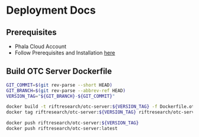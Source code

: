 # Deployment Docs

## Prerequisites

- Phala Cloud Account
- Follow Prerequisites and Installation [here](https://docs.phala.network/phala-cloud/phala-cloud-user-guides/advanced-deployment-options/start-from-cloud-cli)

## Build OTC Server Dockerfile

```bash
GIT_COMMIT=$(git rev-parse --short HEAD)
GIT_BRANCH=$(git rev-parse --abbrev-ref HEAD)
VERSION_TAG="${GIT_BRANCH}-${GIT_COMMIT}"

docker build -t riftresearch/otc-server:${VERSION_TAG} -f Dockerfile.otc
docker tag riftresearch/otc-server:${VERSION_TAG} riftresearch/otc-server:latest

docker push riftresearch/otc-server:${VERSION_TAG}
docker push riftresearch/otc-server:latest
```
